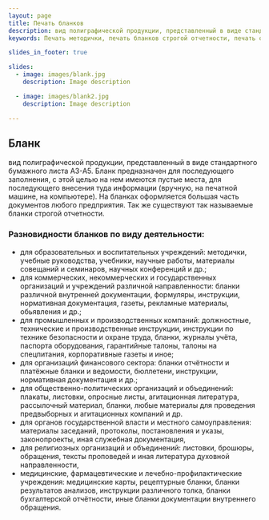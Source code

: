 ```yaml
---
layout: page
title: Печать бланков
description: вид полиграфической продукции, представленный в виде стандартного бумажного листа А3-А5. Бланк предназначен для последующего заполнения, внесения туда информации.
keywords: Печать методички, печать бланков строгой отчетности, печать обьявлений, печать инструкций, печать журналов учета, печать листовок, печать аггитационных листов, печать медицинских карт, печать рецептурных блаков, печать бланков бухгалтерского отчета.

slides_in_footer: true

slides:
  - image: images/blank.jpg
    description: Image description

  - image: images/blank2.jpg
    description: Image description

---
```


## Бланк
вид полиграфической продукции, представленный в виде стандартного бумажного листа А3-А5. Бланк предназначен для последующего заполнения, с этой целью на нем имеются пустые места, для последующего внесения туда информации (вручную, на печатной машине, на компьютере). На бланках оформляется большая часть документов любого предприятия. Так же существуют так называемые бланки строгой отчетности. 

 
### Разновидности бланков по виду деятельности: 

 - для образовательных и воспитательных учреждений:
   методички, учебные руководства, учебники, научные работы, материалы совещаний и семинаров, научных конференций и др.;
 - для коммерческих, некоммерческих и государственных организаций и учреждений различной направленности:
   бланки различной внутренней документации, формуляры, инструкции, нормативная документация, газеты, рекламные материалы, обьявления и др.;
 - для промышленных и производственных компаний:
   должностные, технические и производственные инструкции, инструкции по технике безопасности и охране труда, бланки, журналы учёта, паспорта оборудования, гарантийные талоны, талоны на спецпитания, корпоративные газеты и иное;
 - для организаций финансового сектора:
   бланки отчётности и платёжные бланки и ведомости, бюллетени, инструкции, нормативная документация и др.;
 - для общественно-политических организаций и объединений:
   плакаты, листовки, опросные листы, агитационная литература, рассылочный материал, бланки, любые материалы для проведения предвыборных и агитационных компаний и др.
 - для органов государственной власти и местного самоуправления:
   материалы заседаний, протоколы, постановления и указы, законопроекты, иная служебная документация,
 - для религиозных организаций и объединений:
   листовки, брошюры, обращения, тексты проповедей и иная литература духовной направленности,
 - медицинские, фармацевтические и лечебно-профилактические учреждения:
   медицинские карты, рецептурные бланки, бланки результатов анализов, инструкции различного толка, бланки бухгалтерской отчётности, иные бланки документации внутреннего обращения.
